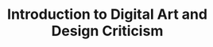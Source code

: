 ---
title: Introduction to Digital Art and Design Criticism
number: ART 211Y
description: Introduction to Digital Art and Design Criticism (3) An introduction to the language, aesthetics, and cultural impacts of digital art and design in contemporary society.
bulletin-link: http://bulletins.psu.edu/undergrad/courses/A/ART/211Y
pathway-list:
---